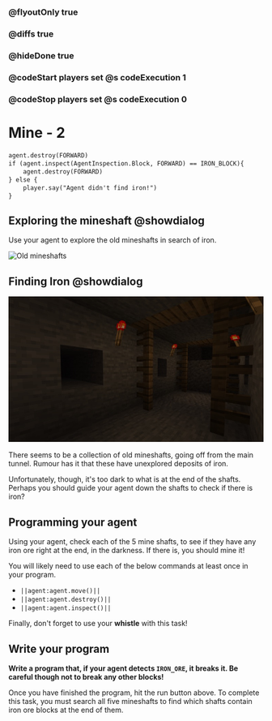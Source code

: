 ### @flyoutOnly true
### @diffs true
### @hideDone true
### @codeStart players set @s codeExecution 1
### @codeStop players set @s codeExecution 0

# Mine - 2

```ghost
agent.destroy(FORWARD)
if (agent.inspect(AgentInspection.Block, FORWARD) == IRON_BLOCK){
    agent.destroy(FORWARD)
} else {
    player.say("Agent didn't find iron!")
}
```

## Exploring the mineshaft @showdialog

Use your agent to explore the old mineshafts in search of iron.

![Old mineshafts](https://raw.githubusercontent.com/CausewayDigital/Minecraft-EE-MakeCode/refs/heads/master/tutorials/python-islands/island-2/mine/mine_2.gif)

## Finding Iron @showdialog

![Dark mineshaft](https://raw.githubusercontent.com/CausewayDigital/Minecraft-EE-MakeCode/refs/heads/master/tutorials/python-islands/island-2/mine/dark_mine.jpg)

There seems to be a collection of old mineshafts, going off from the main tunnel. Rumour has it that these have unexplored deposits of iron.

Unfortunately, though, it's too dark to what is at the end of the shafts. Perhaps you should guide your agent down the shafts to check if there is iron?

## Programming your agent

Using your agent, check each of the 5 mine shafts, to see if they have any iron ore right at the end, in the darkness. If there is, you should mine it!

You will likely need to use each of the below commands at least once in your program.

- ``||agent:agent.move()||``
- ``||agent:agent.destroy()||``
- ``||agent:agent.inspect()||``

Finally, don't forget to use your **whistle** with this task!

## Write your program
**Write a program that, if your agent detects `IRON_ORE`, it breaks it. Be careful though not to break any other blocks!**

Once you have finished the program, hit the run button above. To complete this task, you must search all five mineshafts to find which shafts contain iron ore blocks at the end of them.
